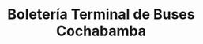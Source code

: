 ---
title: "Boletería Terminal de Buses Cochabamba"
url: /cochabamba/boleteria-terminal-de-buses-cochabamba/
shop: entradas
---